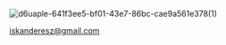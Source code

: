 ![d6uaple-641f3ee5-bf01-43e7-86bc-cae9a561e378(1)](https://user-images.githubusercontent.com/100485088/218202907-15cf2b7f-f289-40bc-a5cb-2de2bc0efff8.png)

iskanderesz@gmail.com
